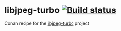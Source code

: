 # libjpeg-turbo [![Build status](https://ci.appveyor.com/api/projects/status/laer70kucc1s49su?svg=true)](https://ci.appveyor.com/project/kudzurunner/conan-libjpeg-turbo)



Conan recipe for the [libjpeg-turbo](https://libjpeg-turbo.org/) project
